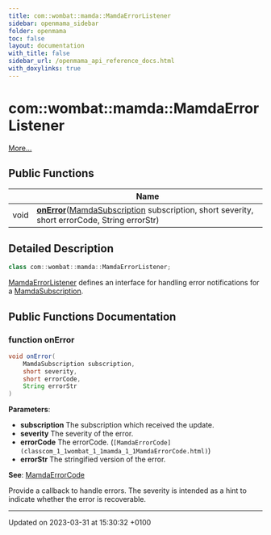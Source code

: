 ```yaml
---
title: com::wombat::mamda::MamdaErrorListener
sidebar: openmama_sidebar
folder: openmama
toc: false
layout: documentation
with_title: false
sidebar_url: /openmama_api_reference_docs.html
with_doxylinks: true
---
```


# com::wombat::mamda::MamdaErrorListener



 [More...](#detailed-description)

## Public Functions

|                | Name           |
| -------------- | -------------- |
| void | **[onError](interfacecom_1_1wombat_1_1mamda_1_1MamdaErrorListener.html#function-onerror)**([MamdaSubscription](classcom_1_1wombat_1_1mamda_1_1MamdaSubscription.html) subscription, short severity, short errorCode, String errorStr) |

## Detailed Description

```java
class com::wombat::mamda::MamdaErrorListener;
```


[MamdaErrorListener](interfacecom_1_1wombat_1_1mamda_1_1MamdaErrorListener.html) defines an interface for handling error notifications for a [MamdaSubscription](classcom_1_1wombat_1_1mamda_1_1MamdaSubscription.html). 

## Public Functions Documentation

### function onError

```java
void onError(
    MamdaSubscription subscription,
    short severity,
    short errorCode,
    String errorStr
)
```


**Parameters**: 

  * **subscription** The subscription which received the update. 
  * **severity** The severity of the error. 
  * **errorCode** The errorCode. (`[MamdaErrorCode](classcom_1_1wombat_1_1mamda_1_1MamdaErrorCode.html)`) 
  * **errorStr** The stringified version of the error.


**See**: [MamdaErrorCode](classcom_1_1wombat_1_1mamda_1_1MamdaErrorCode.html)

Provide a callback to handle errors. The severity is intended as a hint to indicate whether the error is recoverable.


-------------------------------

Updated on 2023-03-31 at 15:30:32 +0100